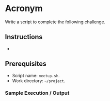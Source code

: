 # Acronym

Write a script to complete the following challenge.

## Instructions

- 

## Prerequisites

- Script name: `meetup.sh`.
- Work directory: `~/project`.

### Sample Execution / Output

